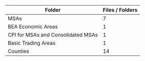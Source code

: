 | Folder                             |   Files / Folders |
|------------------------------------|-------------------|
| MSAs                               |                 7 |
| BEA Economic Areas                 |                 1 |
| CPI for MSAs and Consolidated MSAs |                 1 |
| Basic Trading Areas                |                 1 |
| Counties                           |                14 |